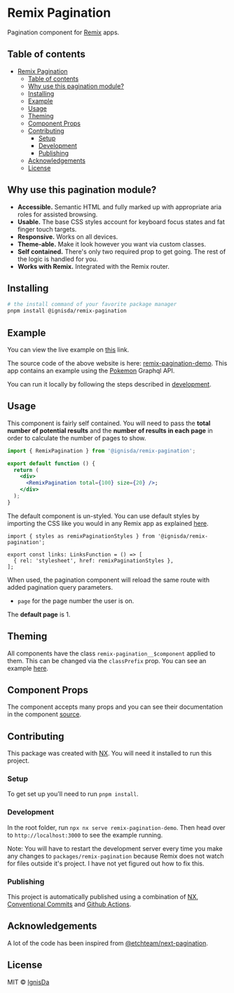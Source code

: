 # Remix Pagination

Pagination component for [Remix](Remix) apps.

## Table of contents

- [Remix Pagination](#remix-pagination)
  - [Table of contents](#table-of-contents)
  - [Why use this pagination module?](#why-use-this-pagination-module)
  - [Installing](#installing)
  - [Example](#example)
  - [Usage](#usage)
  - [Theming](#theming)
  - [Component Props](#component-props)
  - [Contributing](#contributing)
    - [Setup](#setup)
    - [Development](#development)
    - [Publishing](#publishing)
  - [Acknowledgements](#acknowledgements)
  - [License](#license)

## Why use this pagination module?

- **Accessible.** Semantic HTML and fully marked up with appropriate aria roles for
  assisted browsing.
- **Usable.** The base CSS styles account for keyboard focus states and fat finger touch targets.
- **Responsive.** Works on all devices.
- **Theme-able.** Make it look however you want via custom classes.
- **Self contained.** There's only two required prop to get going. The rest of the logic is
  handled for you.
- **Works with Remix.** Integrated with the Remix router.

## Installing

```bash
# the install command of your favorite package manager
pnpm install @ignisda/remix-pagination
```

## Example

You can view the live example on [this](https://remix-pagination.diptesh.me) link.

The source code of the above website is here:
[remix-pagination-demo](../../apps/remix-pagination-demo). This app contains an example
using the [Pokemon](https://graphql-pokeapi.graphcdn.app/) Graphql API.

You can run it locally by following the steps described in [development](#development).

## Usage

This component is fairly self contained. You will need to pass the **total number of
potential results** and the **number of results in each page** in order to calculate the
number of pages to show.

```jsx
import { RemixPagination } from '@ignisda/remix-pagination';

export default function () {
  return (
    <div>
      <RemixPagination total={100} size={20} />;
    </div>
  );
}
```

The default component is un-styled. You can use default styles by importing the CSS like
you would in any Remix app as explained
[here](https://remix.run/docs/en/v1/guides/styling).

```tsx
import { styles as remixPaginationStyles } from '@ignisda/remix-pagination';

export const links: LinksFunction = () => [
  { rel: 'stylesheet', href: remixPaginationStyles },
];
```

When used, the pagination component will reload the same route with added pagination query
parameters.

- `page` for the page number the user is on.

The **default page** is 1.

## Theming

All components have the class `remix-pagination__$component` applied to them. This can be
changed via the `classPrefix` prop. You can see an example
[here](https://github.com/IgnisDa/npm-libs/blob/fb1c93bc78325c059b1fc667bccfc3f520a39474/apps/remix-pagination-demo/app/styles/pages/index.scss).

## Component Props

The component accepts many props and you can see their documentation in the component
[source](./src/lib/remix-pagination.tsx).

## Contributing

This package was created with [NX](nx). You will need it installed to run this project.

### Setup

To get set up you'll need to run `pnpm install`.

### Development

In the root folder, run `npx nx serve remix-pagination-demo`. Then head over to
`http://localhost:3000` to see the example running.

Note: You will have to restart the development server every time you make any changes to
`packages/remix-pagination` because Remix does not watch for files outside it's project. I
have not yet figured out how to fix this.

### Publishing

This project is automatically published using a combination of [NX](nx), [Conventional
Commits](conventional-commits) and [Github
Actions](https://github.com/IgnisDa/npm-libs/blob/39e95b2b74331b2e90e6edf419ec91c0e302f379/.github/workflows/publish.yml).

## Acknowledgements

A lot of the code has been inspired from
[@etchteam/next-pagination](https://github.com/etchteam/next-pagination).

## License

MIT © [IgnisDa](https://github.com/ignisda)

[remix]: https://remix.run/
[nx]: https://nx.dev/
[conventional-commits]: https://www.conventionalcommits.org/en/v1.0.0/
